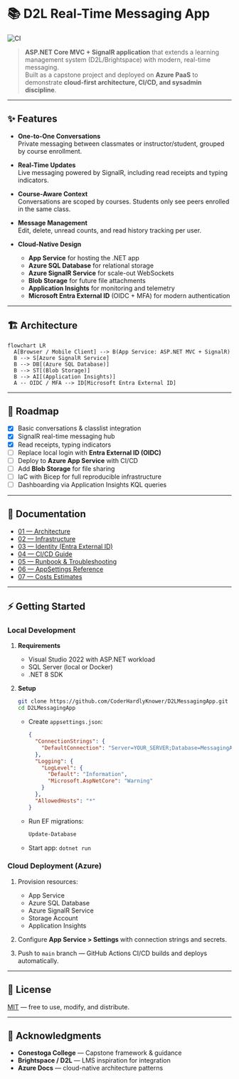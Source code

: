 # 📚 D2L Real-Time Messaging App

![CI](https://github.com/CoderHardlyKnower/D2LMessagingApp/actions/workflows/ci.yml/badge.svg)

> **ASP.NET Core MVC + SignalR application** that extends a learning management system (D2L/Brightspace) with modern, real-time messaging.  
> Built as a capstone project and deployed on **Azure PaaS** to demonstrate **cloud-first architecture, CI/CD, and sysadmin discipline**.

---

## ✨ Features

- **One-to-One Conversations**  
  Private messaging between classmates or instructor/student, grouped by course enrollment.

- **Real-Time Updates**  
  Live messaging powered by SignalR, including read receipts and typing indicators.

- **Course-Aware Context**  
  Conversations are scoped by courses. Students only see peers enrolled in the same class.

- **Message Management**  
  Edit, delete, unread counts, and read history tracking per user.

- **Cloud-Native Design**  
  - **App Service** for hosting the .NET app  
  - **Azure SQL Database** for relational storage  
  - **Azure SignalR Service** for scale-out WebSockets  
  - **Blob Storage** for future file attachments  
  - **Application Insights** for monitoring and telemetry  
  - **Microsoft Entra External ID** (OIDC + MFA) for modern authentication

---

## 🏗️ Architecture

```mermaid
flowchart LR
  A[Browser / Mobile Client] --> B(App Service: ASP.NET MVC + SignalR)
  B --> S[Azure SignalR Service]
  B --> DB[(Azure SQL Database)]
  B --> ST[(Blob Storage)]
  B --> AI[(Application Insights)]
  A -- OIDC / MFA --> ID[Microsoft Entra External ID]
```

---

## 📌 Roadmap

- [x] Basic conversations & classlist integration  
- [x] SignalR real-time messaging hub  
- [x] Read receipts, typing indicators  
- [ ] Replace local login with **Entra External ID (OIDC)**  
- [ ] Deploy to **Azure App Service** with CI/CD  
- [ ] Add **Blob Storage** for file sharing  
- [ ] IaC with Bicep for full reproducible infrastructure  
- [ ] Dashboarding via Application Insights KQL queries  

---

## 📖 Documentation

- [01 — Architecture](docs/01-Architecture.md)  
- [02 — Infrastructure](docs/02-Infrastructure.md)  
- [03 — Identity (Entra External ID)](docs/03-Identity-ExternalID.md)  
- [04 — CI/CD Guide](docs/04-CI-CD.md)  
- [05 — Runbook & Troubleshooting](docs/05-Runbook.md)  
- [06 — AppSettings Reference](docs/06-AppSettings.md)  
- [07 — Costs Estimates](docs/08-Costs-Estimates.md)  

---

## ⚡ Getting Started

### Local Development

1. **Requirements**
   - Visual Studio 2022 with ASP.NET workload  
   - SQL Server (local or Docker)  
   - .NET 8 SDK  

2. **Setup**
   ```bash
   git clone https://github.com/CoderHardlyKnower/D2LMessagingApp.git
   cd D2LMessagingApp
   ```

   - Create `appsettings.json`:
     ```json
     {
       "ConnectionStrings": {
         "DefaultConnection": "Server=YOUR_SERVER;Database=MessagingAppDB;Trusted_Connection=True;MultipleActiveResultSets=true;TrustServerCertificate=True"
       },
       "Logging": {
         "LogLevel": {
           "Default": "Information",
           "Microsoft.AspNetCore": "Warning"
         }
       },
       "AllowedHosts": "*"
     }
     ```
   - Run EF migrations:
     ```powershell
     Update-Database
     ```
   - Start app: `dotnet run`

### Cloud Deployment (Azure)

1. Provision resources:
   - App Service  
   - Azure SQL Database  
   - Azure SignalR Service  
   - Storage Account  
   - Application Insights  

2. Configure **App Service > Settings** with connection strings and secrets.  

3. Push to `main` branch — GitHub Actions CI/CD builds and deploys automatically.  

---

## 📜 License

[MIT](LICENSE) — free to use, modify, and distribute.

---

## 🙌 Acknowledgments

- **Conestoga College** — Capstone framework & guidance  
- **Brightspace / D2L** — LMS inspiration for integration  
- **Azure Docs** — cloud-native architecture patterns
